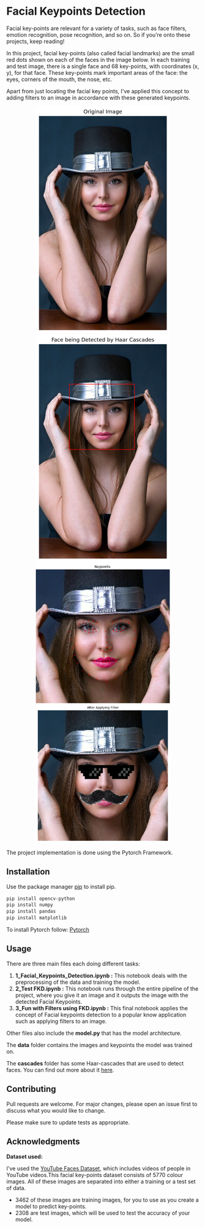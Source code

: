 # Facial Keypoints Detection

Facial key-points are relevant for a variety of tasks, such as face filters, emotion recognition, pose recognition, and so on. So if you’re onto these projects, keep reading!

In this project, facial key-points (also called facial landmarks) are the small red dots shown on each of the faces in the image below. In each training and test image, there is a single face and 68 key-points, with coordinates (x, y), for that face. These key-points mark important areas of the face: the eyes, corners of the mouth, the nose, etc.

Apart from just locating the facial key points, I've applied this concept to adding filters to an image in accordance with these generated keypoints.

<p align="center">
  <img src="extras/og.png" width="350" title="hover text">
  <img src="extras/face.png" width="350" title="hover text">
  <img src="extras/keypoints.png" width="350" title="hover text">
  <img src="extras/fil.png" width="350" title="hover text">
</p>


The project implementation is done using the Pytorch Framework.

## Installation

Use the package manager [pip](https://pip.pypa.io/en/stable/) to install pip.

```bash
pip install opencv-python
pip install numpy
pip install pandas
pip install matplotlib
```
To install Pytorch follow: [Pytorch](https://pytorch.org/get-started/locally/) 

## Usage

There are three main files each doing different tasks:

1) **1_Facial_Keypoints_Detection.ipynb :** This notebook deals with the preprocessing of the data and training the model.
2) **2_Test FKD.ipynb :** This notebook runs through the entire pipeline of the project, where you give it an image and it outputs the image with the detected Facial Keypoints.
3) **3_Fun with Filters using FKD.ipynb :** This final notebook applies the concept of Facial keypoints detection to a popular know application such as applying filters to an image.

Other files also include the **model.py** that has the model architecture. 

The **data** folder contains the images and keypoints the model was trained on. 

The **cascades** folder has some Haar-cascades that are used to detect faces. You can find out more about it [here](https://docs.opencv.org/3.4/db/d28/tutorial_cascade_classifier.html).

## Contributing
Pull requests are welcome. For major changes, please open an issue first to discuss what you would like to change.

Please make sure to update tests as appropriate.

## Acknowledgments
**Dataset used:**

I've used the [YouTube Faces Dataset](https://www.cs.tau.ac.il/~wolf/ytfaces/), which includes videos of people in YouTube videos.This facial key-points dataset consists of 5770 colour images. All of these images are separated into either a training or a test set of data.

* 3462 of these images are training images, for you to use as you create a model to predict key-points.
* 2308 are test images, which will be used to test the accuracy of your model.
